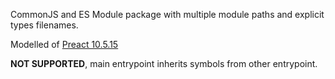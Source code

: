 CommonJS and ES Module package with multiple module paths and explicit types filenames.

Modelled of [Preact 10.5.15](https://github.com/preactjs/preact/tree/10.5.15)

**NOT SUPPORTED**, main entrypoint inherits symbols from other entrypoint.
